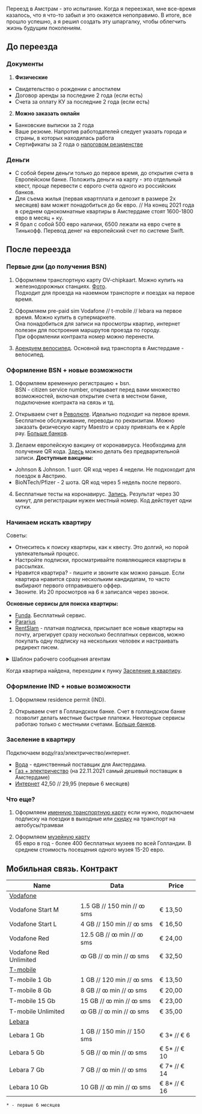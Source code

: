 Переезд в Амстрам - это испытание. Когда я переезжал, мне все-время казалось, что я что-то забыл и это окажется непоправимо. В итоге, все прошло успешно, а я решил создать эту шпаргалку, чтобы облегчить жизнь будущим поколениям.

## До переезда

### Документы

1. **Физические**
* Свидетельство о рождении с апостилем 
* Договор аренды за последние 2 года (если есть)
* Cчета за оплату КУ за последние 2 года (если есть)

2. **Можно заказать онлайн**
* Банковские выписки за 2 года
* Ваше резюме. Напротив работодателей следует указать города и страны, в которых находилась работа
* Сертификаты за 2 года о [налоговом резиденстве](https://service.nalog.ru/nrez)

### Деньги
* С собой берем деньги только до первое время, до открытия счета в Европейском банке. Положить деньги на карту - это отдельный квест, проще перевести с еврого счета одного из российских банков. 
* Для съема жилья (первая квартплата и депозит в размере 2х месяцев) вам может понадобиться до 6к евро. // На конец 2021 года в среднем однокомнатные квартиры в Амстердаме стоят 1600-1800 евро в месяц + ку.
* Я брал с собой 500 евро налички, 6500 лежали на евро счете в Тинькофф. Перевод денег на европейский счет по системе Swift.

## После переезда

### Первые дни (до получения BSN)
1. Оформляем транспортную карту OV-chipkaart. Можно купить на железнодорожных станциях. [Фото](https://www.amsterdamtips.com/news/wp-content/uploads/2019/01/ov-chipkaart.jpg).  
Подходит для проезда на наземном транспорте и поездах на первое время.

2. Оформляем pre-paid sim Vodafone // t-mobile // lebara на первое время. Можно купить в супермаркете.  
Она понадобиться для записи на просмотры квартир, интернет полезен для построения маршрутов проезда по городу.  
При оформлении контракта номер можно перенести. 

3. [Арендуем велосипед](https://swapfiets.nl/). Основной вид транспорта в Амстердаме - велосипед. 

### Оформление BSN + новые возможности

1. Оформляем временную регистрацию + bsn.  
BSN - citizen service number, открывает перед вами множество возможностей, включая открытие счета в местном банке, подключение контракта на связь и тд.

2. Открываем счет в [Революте](https://www.revolut.com/). Идеально подходит на первое время.  
Бесплатное обслуживание, переводы по реквизитам. Можно заказать физическую карту Maestro и сразу привязать ее к Apple pay. [Больше банков](https://github.com/rugpanov/amsterdam/blob/main/BANKS.md).  

3. Делаем европейскую вакцину от коронавируса. Необходима для получение QR кода. [Здесь](https://www.ggd.amsterdam.nl/coronavirus/coronavaccinatie-locaties-amsterdam/) можно делать без предварительной записи. **Доступные вакцины:**
* Johnson & Johnson. 1 шот. QR код через 4 недели. Не подхоходит для поездок в Австрию.
* BioNTech/Pfizer - 2 шота. QR код через 5 недель после первого. 

4. Бесплатные тесты на коронавирус. [Запись](https://afspraak.testenvoortoegang.org/evenement/type). Результат через 30 минут, для регистрации нужен местный номер. Код действует одни сутки. 

### Начинаем искать квартиру

Советы:
* Отнеситесь к поиску квартиры, как к квесту. Это долгий, но порой увлекательный процесс. 
* Настройте подписки, просматривайте появляющиеся квартиры в рассылках. 
* Нравится квартира? - пишите и звоните как можно раньше. Если квартира нравится сразу нескольким кандидатам, то часто выбирают первого отправившего оффер.
* Звоните. Из 20 просмотров на 6 я записался через звонок.

**Основные сервисы для поиска квартиры:**
 * [Funda](https://www.funda.nl/en/huur/). Бесплатный сервис. 
 * [Pararius](https://www.pararius.com/english)
 * [RentSlam](https://rentslam.com/en/) - платная подписка, присылает все новые квартиры на почту, агрегирует сразу несколько бесплатных сервисов, можно покупать одну подписку на нескольких человек и настраивать редирект писем.

<details>
  <summary>Шаблон рабочего сообщения агентам</summary>

```Good morning. I am interested in the appartments *apartment address*. Shortly about myself: I am *age* years old, I’m employed as a *your role* at the company named JetBrains N. V. I have got my residence permit as a highly-skilled migrant and am employed with indefinite contracts. My gross annual salary amount is *your salary*. Please contact me for more information and arrange a viewing of this property.```
  
```With best regards, *your name*.```
</details>

Когда квартира найдена, переходим к пунку [Заселение в квартиру](#заселение-в-квартиру).

### Оформление IND + новые возможности
1. Оформляем residence permit (IND).  

2. Открываем счет в Голландском банке.
Счет в голландском банке позволит делать местные быстрые платежи. Некоторые сервисы работаю только с местными счетами. 
[Больше банков](https://github.com/rugpanov/amsterdam/blob/main/BANKS.md).  

### Заселение в квартиру
Подключаем воду/газ/электричество/интернет.  
* [Вода](https://www.waternet.nl/) - единственный поставщик для Амстердама.
* [Газ + электричество](https://vandebron.nl/) (на 22.11.2021 самый дешевый поставщик в Амстердаме)
* [Интернет](https://www.ziggo.nl/internet/start)   42,50 // 29,95 (первые 6 месяцев) 

### Что еще?
1. Оформляем [именную транспортную карту](https://www.ov-chipkaart.nl/purchase-an-ov-chipkaart/apply-for-personal-ov-chipkaart.htm)
если нужно, подключаем подписку на поездки в выходные или
[скидку](https://www.connexxion.nl/nl/shop/kortingsproduct/zwam-dal-voordeel) на транспорт на автобусы/трамваи

2. Оформляем [музейную карту](https://www.museum.nl/en/museumpass)  
65 евро в год - более 400 бесплатных музеев по всей Голландии. В среднем стоимость посещения одного музея 15-20 евро.


## Мобильная связь. Контракт

| Name                   	| Data                       	| Price        	|
|------------------------	|----------------------------	|--------------	|
| [Vodafone](https://www.vodafone.nl/abonnement/mobiel/sim-only?duration=12&together-extra-subscription-count=0&subscription=red65-red&ziggo=false)     	| 	|      	|
| Vodafone Start M       	| 1.5 GB // 150 min // ꝏ sms 	| € 13,50      	|
| Vodafone Start L       	| 4 GB // 150 min // ꝏ sms   	| € 16,50      	|
| Vodafone Red           	| 12.5 GB // ꝏ min // ꝏ sms  	| € 24,00      	|
| Vodafone Red Unlimited 	| ꝏ GB // ꝏ min // ꝏ sms     	| € 32,50      	|
| [T-mobile](https://www.t-mobile.nl/mobiel-abonnement/sim-only?shop=product&ch=es&cc=con&sc=acq&dr=12&pr=GOP43,GAP53&lp=1)         	|   	|    	|
| T-mobile 1 Gb          	| 1 GB // 120 min // ꝏ sms   	| € 13,50      	|
| T-mobile 8 Gb          	| 8 GB // ꝏ min // ꝏ sms     	| € 20,00      	|
| T-mobile 15 Gb         	| 15 GB // ꝏ min // ꝏ sms    	| € 23,00      	|
| T-mobile Unlimited     	| ꝏ GB // ꝏ min // ꝏ sms     	| € 35,00      	|
| [Lebara](https://mobile.lebara.com/nl/en/sim-only?duration=24&internetLimit=5&unlimited=true)            	| 	| 	|
| Lebara 1 Gb            	| 1 GB // 150 min // 150 sms 	| € 3* // € 6  	|
| Lebara 5 Gb            	| 5 GB // ꝏ min // ꝏ sms     	| € 5* // € 10 	|
| Lebara 7 Gb            	| 7 GB // ꝏ min // ꝏ sms     	| € 7* // € 14 	|
| Lebara 10 Gb           	| 10 GB // ꝏ min // ꝏ sms    	| € 8* // € 16 	|

`* - первые 6 месяцев`
